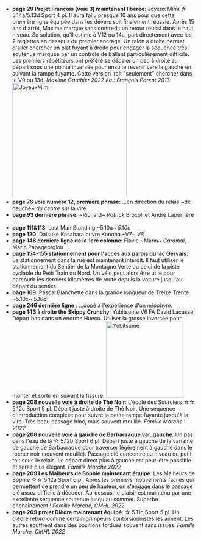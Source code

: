 <script lang="ts">
    import Image from "svimg";
</script>
- **page 29 Projet Francois (voie 3) maintenant libérée**: Joyeux Mimi &star; 5.14a/5.13d Sport 4 pl. Il aura fallu presque 10 ans pour que cette première ligne équipée dans les dévers soit finalement réussie. Après 15 ans d'arrêt, Maxime marque sans contredit un retour réussi dans le haut niveau. Sa solution, qu'il estime à V12 ou 14a, part directement avec les 2 réglettes en dessous du premier ancrage. Un talon à droite permet d'aller chercher un plat fuyant à droite pour engager la séquence très soutenue marquée par un contrôle de ballant particulièrement difficile. Les premiers répétiteurs ont préféré se décaler un peu à droite au départ sous une pointe inversée pour ensuite revenir vers la gauche en suivant la rampe fuyante. Cette version irait "seulement" chercher dans le V9 ou 13d. *Maxime Gauthier 2022 éq.: François Parent 2013*<Image src="JoyeuxMimi.jpg" width="300" alt="JoyeuxMimi"/>
- **page 76 voie numéro 12, première phrase**: ...en direction du relais ~de gauche~ *du centre* sur la vire.
- **page 93 dernière phrase**: ~Richard~ *Patrick* Brocoli et André Laperrière ...
- **page 111&113**: Last Man Standing ~5.10a~ *5.10c*
- **page 120**: Daisuke Kasahara ouvre Konoha ~V7~ *V8*
- **page 148 dernière ligne de la 1ere colonne**: Flavie ~Marin~ *Cardinal*, Marin Papageorgiou ...
- **page 154-155 stationnement pour l'accès aux parois du lac Gervais**: Le stationnement dans la rue est maintenant interdit. Il faut utiliser le stationnement du Sentier de la Montagne Verte ou celui de la piste cyclable du Petit Train du Nord. Un vélo peut alors être utile pour parcourir les derniers kilomètres de route depuis la voiture jusqu'au départ du sentier. 
- **page 169**: Pascal Blanchette dans la grande longueur de Treize Trente ~5.10c~ *5.10d*
- **page 246 dernière ligne** : ...dopé à l'expérience d'un *néophyte*.
- **page 143 à droite the Skippy Crunchy**: Yubitsume V6 FA David Lacasse. Départ bas dans un énorme Hueco. Utiliser la grosse inversée pour monter et sortir en suivant la fissure. <Image src="Yubitsume2.jpg" width="200" alt="Yubitsume"/>
- **page 208 nouvelle voie à droite de Thé Noir**: L'école des Sourciers &star;&star; 5.12c Sport 5 pl. Départ juste à droite de Thé Noir. Une séquence d'introduction complexe pour suivre la petite rampe fuyante jusqu'à la vire. Très beau passage bloc, mais souvent mouillé. *Famille Marche 2022*
- **page 208 nouvelle voie à gauche de Barbacraque var. gauche**: Un pas dans l'eau de là &star; 5.12b Sport 6 pl. Départ juste à gauche de la variante de gauche de Barbacraque pour traverser légèrement à gauche dans le rocher noir (souvent mouillé). Passage clé concentré au niveau du petit toit sous le relais. Le départ direct plus à gauche est peut-être possible et serait plus élégant. *Famille Marche 2022*
- **page 209 Les Malheurs de Sophie maintenant équipé**: Les Malheurs de Sophie &star;&star; 5.12a Sport 6 pl. Après les premiers mouvements faciles qui permettent de prendre un peu de hauteur, on s'engage dans le passage clé assez difficile à décoder. Au-dessus, le plaisir est maintenu par une excellente séquence soutenue jusqu'au sommet. Superbe enchaînement ! *Famille Marche, CMHL 2022*
- **page 209 projet Dièdre maintenant équipé**: &star; 5.11c Sport 5 pl. Un dièdre retord comme certain grimpeurs contorsionnistes les aiment. Les autres souffrent dans des positions tordues souvent sans issues. *Famille Marche, CMHL 2022*

